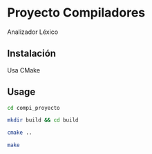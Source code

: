# Proyecto Compiladores

Analizador Léxico

## Instalación

Usa CMake

## Usage

```bash
cd compi_proyecto

mkdir build && cd build

cmake ..

make
```



